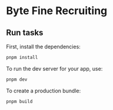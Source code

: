 # Byte Fine Recruiting

## Run tasks

First, install the dependencies:

```sh
pnpm install
```

To run the dev server for your app, use:

```sh
pnpm dev
```

To create a production bundle:

```sh
pnpm build
```
